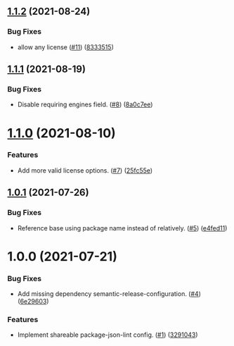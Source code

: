 ## [1.1.2](https://github.com/thenativeweb/npm-package-json-lint-config-tnw/compare/1.1.1...1.1.2) (2021-08-24)


### Bug Fixes

* allow any license ([#11](https://github.com/thenativeweb/npm-package-json-lint-config-tnw/issues/11)) ([8333515](https://github.com/thenativeweb/npm-package-json-lint-config-tnw/commit/8333515eaee138c026d71c0d0974f1f7d44fe058))

## [1.1.1](https://github.com/thenativeweb/npm-package-json-lint-config-tnw/compare/1.1.0...1.1.1) (2021-08-19)


### Bug Fixes

* Disable requiring engines field. ([#8](https://github.com/thenativeweb/npm-package-json-lint-config-tnw/issues/8)) ([8a0c7ee](https://github.com/thenativeweb/npm-package-json-lint-config-tnw/commit/8a0c7ee63f708a6e296aeb1655e5f45e60f84bfd))

# [1.1.0](https://github.com/thenativeweb/npm-package-json-lint-config-tnw/compare/1.0.1...1.1.0) (2021-08-10)


### Features

* Add more valid license options. ([#7](https://github.com/thenativeweb/npm-package-json-lint-config-tnw/issues/7)) ([25fc55e](https://github.com/thenativeweb/npm-package-json-lint-config-tnw/commit/25fc55e9fe937e0985f2b606e817feb38f6416f1))

## [1.0.1](https://github.com/thenativeweb/npm-package-json-lint-config-tnw/compare/1.0.0...1.0.1) (2021-07-26)


### Bug Fixes

* Reference base using package name instead of relatively. ([#5](https://github.com/thenativeweb/npm-package-json-lint-config-tnw/issues/5)) ([e4fed11](https://github.com/thenativeweb/npm-package-json-lint-config-tnw/commit/e4fed11e6637bc64bda39869a3a60f33d2b11921))

# 1.0.0 (2021-07-21)


### Bug Fixes

* Add missing dependency semantic-release-configuration. ([#4](https://github.com/thenativeweb/npm-package-json-lint-config-tnw/issues/4)) ([6e29603](https://github.com/thenativeweb/npm-package-json-lint-config-tnw/commit/6e296036093c7567058eed7ca602f391063dd846))


### Features

* Implement shareable package-json-lint config. ([#1](https://github.com/thenativeweb/npm-package-json-lint-config-tnw/issues/1)) ([3291043](https://github.com/thenativeweb/npm-package-json-lint-config-tnw/commit/32910432272d5989252b480a1b2f144aadf84555))
